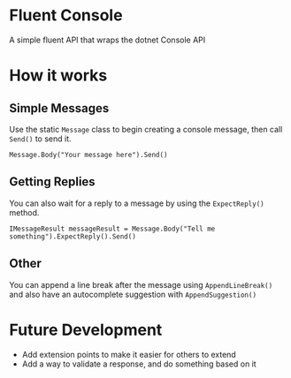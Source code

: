 # Fluent Console
A simple fluent API that wraps the dotnet Console API

# How it works

## Simple Messages
Use the static `Message` class to begin creating a console message, then call `Send()` to send it.

`Message.Body("Your message here").Send()`

## Getting Replies
You can also wait for a reply to a message by using the `ExpectReply()` method.

`IMessageResult messageResult = Message.Body("Tell me something").ExpectReply().Send()`

## Other
You can append a line break after the message using `AppendLineBreak()` and also have an autocomplete suggestion with `AppendSuggestion()`

# Future Development
- Add extension points to make it easier for others to extend
- Add a way to validate a response, and do something based on it
